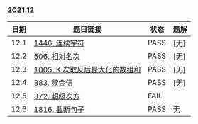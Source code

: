 ### 2021.12
|日期|题目链接|状态|题解|
|---|---|---|---|
|12.1|[1446. 连续字符](https://leetcode-cn.com/problems/consecutive-characters/)|PASS|[无]|
|12.2|[506. 相对名次](https://leetcode-cn.com/problems/relative-ranks/)|PASS|[无]|
|12.3|[1005. K 次取反后最大化的数组和](https://leetcode-cn.com/problems/maximize-sum-of-array-after-k-negations/)|PASS|[无]|
|12.4|[383. 赎金信](https://leetcode-cn.com/problems/ransom-note/)|PASS|[无]|
|12.5|[372. 超级次方](https://leetcode-cn.com/problems/super-pow/)|FAIL||
|12.6|[1816. 截断句子](https://leetcode-cn.com/problems/truncate-sentence/)|PASS|无|